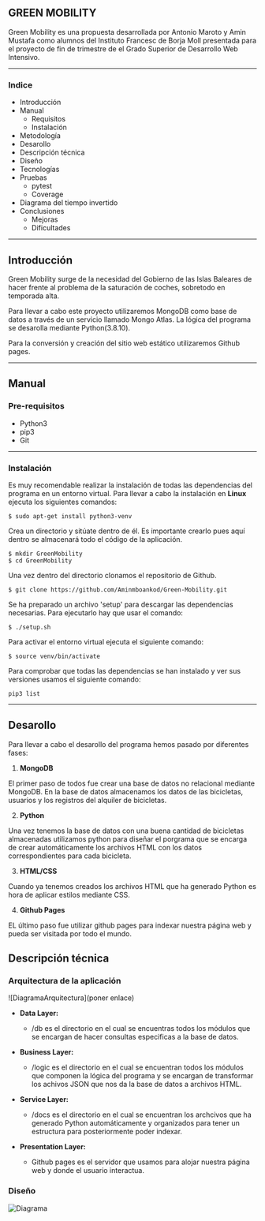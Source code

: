 ## GREEN MOBILITY 

Green Mobility es una propuesta desarrollada por Antonio Maroto y Amin Mustafa como alumnos del Instituto Francesc de Borja Moll presentada para el proyecto de fin de trimestre de el Grado Superior de Desarrollo Web Intensivo. 

---
### Indice 

- Introducción
- Manual
    - Requisitos
    - Instalación
- Metodología
- Desarollo
- Descripción técnica
- Diseño
- Tecnologías
- Pruebas
    - pytest
    - Coverage
- Diagrama del tiempo invertido
- Conclusiones
    - Mejoras
    - Dificultades

---

## Introducción

Green Mobility surge de la necesidad del Gobierno de las Islas Baleares de hacer frente al problema de la saturación de coches, sobretodo en temporada alta. 

Para llevar a cabo este proyecto utilizaremos MongoDB como base de datos a través de un servicio llamado Mongo Atlas. La lógica del programa se desarolla mediante Python(3.8.10).

Para la conversión y creación del sitio web estático utilizaremos Github pages.

---

## Manual

### Pre-requisitos

+ Python3
+ pip3
+ Git

---

### Instalación

Es muy recomendable realizar la instalación de todas las dependencias del programa en un entorno virtual.
Para llevar a cabo la instalación en **Linux** ejecuta los siguientes comandos:

~~~
$ sudo apt-get install python3-venv
~~~

Crea un directorio y sitúate dentro de él. Es importante crearlo pues aquí dentro se almacenará todo el código de la aplicación.

~~~
$ mkdir GreenMobility
$ cd GreenMobility
~~~

Una vez dentro del directorio clonamos el repositorio de Github.

~~~
$ git clone https://github.com/Aminmboankod/Green-Mobility.git
~~~

Se ha preparado un archivo 'setup' para descargar las dependencias necesarias. Para ejecutarlo hay que usar el comando:

~~~
$ ./setup.sh
~~~

Para activar el entorno virtual ejecuta el siguiente comando:

~~~
$ source venv/bin/activate
~~~

Para comprobar que todas las dependencias se han instalado y ver sus versiones usamos el siguiente comando:

~~~
pip3 list
~~~

---

## Desarollo

Para llevar a cabo el desarollo del programa hemos pasado por diferentes fases:

1. **MongoDB** 

El primer paso de todos fue crear una base de datos no relacional mediante MongoDB. En la base de datos almacenamos los datos de las bicicletas, usuarios y los registros del alquiler de bicicletas.

2. **Python** 

Una vez tenemos la base de datos con una buena cantidad de bicicletas almacenadas utilizamos python para diseñar el porgrama que se encarga de crear automáticamente los archivos HTML con los datos correspondientes para cada bicicleta.

3. **HTML/CSS** 

Cuando ya tenemos creados los archivos HTML que ha generado Python es hora de aplicar estilos mediante CSS.

4. **Github Pages** 

EL último paso fue utilizar github pages para indexar nuestra página web y pueda ser visitada por todo el mundo.

## Descripción técnica

### Arquitectura de la aplicación

![DiagramaArquitectura](poner enlace)

- **Data Layer:** 
    - /db es el directorio en el cual se encuentras todos los módulos que se encargan de hacer consultas especificas a la base de datos.

- **Business Layer:**
    - /logic es el directorio en el cual se encuentran todos los módulos que componen la lógica del programa y se encargan de transformar los achivos JSON que nos da la base de datos a archivos HTML.

- **Service Layer:**
    - /docs es el directorio en el cual se encuentran los archcivos que ha generado Python automáticamente y organizados para tener un estructura para posteriormente poder indexar.

- **Presentation Layer:**
    - Github pages es el servidor que usamos para alojar nuestra página web y donde el usuario interactua.

### Diseño 

![Diagrama](https://live.staticflickr.com/65535/52556747464_22f90d5ac2_t.jpg)

